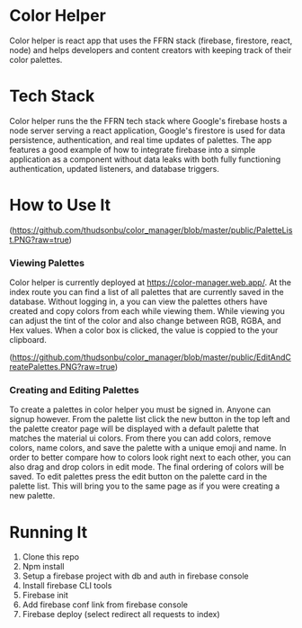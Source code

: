 # Color Helper
Color helper is react app that uses the FFRN stack (firebase, firestore, react, node) and helps developers and content creators with keeping track of their color palettes.

# Tech Stack
Color helper runs the the FFRN tech stack where Google's firebase hosts a node server serving a react application, Google's firestore is used for data persistence, 
authentication, and real time updates of palettes. The app features a good example of how to integrate firebase into a simple application as a component without data
leaks with both fully functioning authentication, updated listeners, and database triggers.

# How to Use It


(https://github.com/thudsonbu/color_manager/blob/master/public/PaletteList.PNG?raw=true)

### Viewing Palettes
Color helper is currently deployed at https://color-manager.web.app/. At the index route you can find a list of all palettes that are currently saved in the database.
Without logging in, a you can view the palettes others have created and copy colors from each while viewing them. While viewing you can adjust the tint of the color
and also change between RGB, RGBA, and Hex values. When a color box is clicked, the value is coppied to the your clipboard.

(https://github.com/thudsonbu/color_manager/blob/master/public/EditAndCreatePalettes.PNG?raw=true)

### Creating and Editing Palettes
To create a palettes in color helper you must be signed in. Anyone can signup however. From the palette list click the new button in the top left and the palette
creator page will be displayed with a default palette that matches the material ui colors. From there you can add colors, remove colors, name colors, and save the palette
with a unique emoji and name. In order to better compare how to colors look right next to each other, you can also drag and drop colors in edit mode. The final
ordering of colors will be saved. To edit palettes press the edit button on the palette card in the palette list. This will bring you to the same page as if
you were creating a new palette.

# Running It
1. Clone this repo
2. Npm install
3. Setup a firebase project with db and auth in firebase console
4. Install firebase CLI tools
5. Firebase init
6. Add firebase conf link from firebase console
7. Firebase deploy (select redirect all requests to index)
